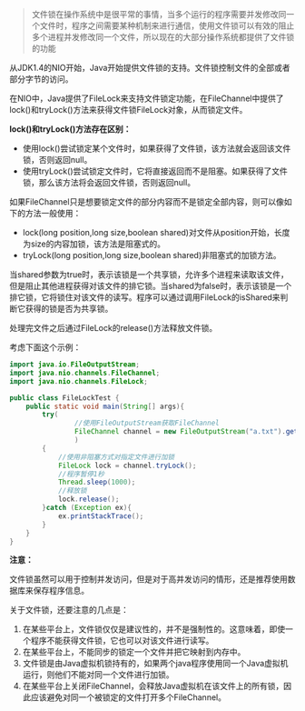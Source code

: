 > 文件锁在操作系统中是很平常的事情，当多个运行的程序需要并发修改同一个文件时，程序之间需要某种机制来进行通信，使用文件锁可以有效的阻止多个进程并发修改同一个文件，所以现在的大部分操作系统都提供了文件锁的功能

从JDK1.4的NIO开始，Java开始提供文件锁的支持。文件锁控制文件的全部或者部分字节的访问。

在NIO中，Java提供了FileLock来支持文件锁定功能，在FileChannel中提供了lock()和tryLock()方法来获得文件锁FileLock对象，从而锁定文件。

**lock()和tryLock()方法存在区别：**
* 使用lock()尝试锁定某个文件时，如果获得了文件锁，该方法就会返回该文件锁，否则返回null。
* 使用tryLock()尝试锁定文件时，它将直接返回而不是阻塞。如果获得了文件锁，那么该方法将会返回文件锁，否则返回null。

如果FileChannel只是想要锁定文件的部分内容而不是锁定全部内容，则可以像如下的方法一般使用：
* lock(long position,long size,boolean shared)对文件从position开始，长度为size的内容加锁，该方法是阻塞式的。
* tryLock(long position,long size,boolean shared)非阻塞式的加锁方法。

当shared参数为true时，表示该锁是一个共享锁，允许多个进程来读取该文件，但是阻止其他进程获得对该文件的排它锁。当shared为false时，表示该锁是一个排它锁，它将锁住对该文件的读写。程序可以通过调用FileLock的isShared来判断它获得的锁是否为共享锁。

处理完文件之后通过FileLock的release()方法释放文件锁。

考虑下面这个示例：
```java
import java.io.FileOutputStream;
import java.nio.channels.FileChannel;
import java.nio.channels.FileLock;

public class FileLockTest {
    public static void main(String[] args){
        try(
                //使用FileOutputStream获取FileChannel
                FileChannel channel = new FileOutputStream("a.txt").getChannel()
                )
        {
            //使用非阻塞方式对指定文件进行加锁
            FileLock lock = channel.tryLock();
            //程序暂停1秒
            Thread.sleep(1000);
            //释放锁
            lock.release();
        }catch (Exception ex){
            ex.printStackTrace();
        }
    }
}
```
**注意：**

文件锁虽然可以用于控制并发访问，但是对于高并发访问的情形，还是推荐使用数据库来保存程序信息。

关于文件锁，还要注意的几点是：

1. 在某些平台上，文件锁仅仅是建议性的，并不是强制性的。这意味着，即使一个程序不能获得文件锁，它也可以对该文件进行读写。
2. 在某些平台上，不能同步的锁定一个文件并把它映射到内存中。
3. 文件锁是由Java虚拟机锁持有的，如果两个java程序使用同一个Java虚拟机运行，则他们不能对同一个文件进行加锁。
4. 在某些平台上关闭FileChannel，会释放Java虚拟机在该文件上的所有锁，因此应该避免对同一个被锁定的文件打开多个FileChannel。
